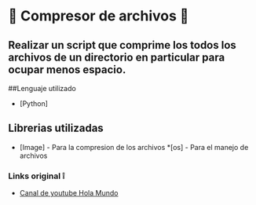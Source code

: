 # :open_file_folder: Compresor de archivos :open_file_folder:

## Realizar un script que comprime los todos los archivos de un directorio en particular para ocupar menos espacio.

##Lenguaje utilizado

* [Python]

## Librerias utilizadas

* [Image] - Para la compresion de los archivos
*[os] - Para el manejo de archivos

### Links original :grey_exclamation:

* [Canal de youtube Hola Mundo ](https://www.youtube.com/watch?v=sW4ScHICKtI&ab_channel=HolaMundo)

